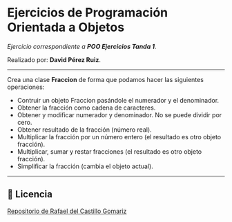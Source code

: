 # Ejercicios de Programación Orientada a Objetos
_Ejercicio correspondiente a **POO Ejercicios Tanda 1**._

Realizado por: **David Pérez Ruiz**.

---

Crea una clase **Fraccion** de forma que podamos hacer las siguientes operaciones:

* Contruir un objeto Fraccion pasándole el numerador y el denominador.
* Obtener la fracción como cadena de caracteres.
* Obtener y modificar numerador y denominador. No se puede dividir por cero.
* Obtener resultado de la fracción (número real).
* Multiplicar la fracción por un número entero (el resultado es otro objeto fracción).
* Multiplicar, sumar y restar fracciones (el resultado es otro objeto fracción).
* Simplificar la fracción (cambia el objeto actual).

---

## 📄 Licencia
[Repositorio de Rafael del Castillo Gomariz](https://github.com/rdelcastillo)
